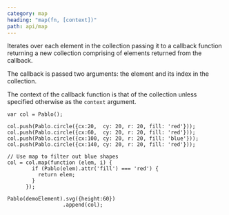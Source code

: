 ```yaml
---
category: map
heading: "map(fn, [context])"
path: api/map
---
```


Iterates over each element in the collection passing it to a callback function returning a new collection comprising of elements returned from the callback.

The callback is passed two arguments: the element and its index in the collection.

The context of the callback function is that of the collection unless specified otherwise as the `context` argument.

    var col = Pablo();

    col.push(Pablo.circle({cx:20,  cy: 20, r: 20, fill: 'red'}));
    col.push(Pablo.circle({cx:60,  cy: 20, r: 20, fill: 'red'}));
    col.push(Pablo.circle({cx:100, cy: 20, r: 20, fill: 'blue'}));
    col.push(Pablo.circle({cx:140, cy: 20, r: 20, fill: 'red'}));

    // Use map to filter out blue shapes
    col = col.map(function (elem, i) {
            if (Pablo(elem).attr('fill') === 'red') {
              return elem;
            }
          });

    Pablo(demoElement).svg({height:60})
                      .append(col);

